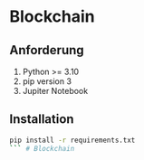 # Blockchain

## Anforderung
1. Python >= 3.10
2. pip version 3
3. Jupiter Notebook

## Installation
```sh
pip install -r requirements.txt
``` # Blockchain